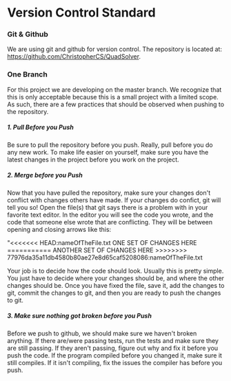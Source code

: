# Version Control Standard

### Git & Github
We are using git and github for version control. The repository is located at: https://github.com/ChristopherCS/QuadSolver.

### One Branch
For this project we are developing on the master branch. We recognize that this is only acceptable because this is a small project with a limited scope. As such, there are a few practices that should be observed when pushing to the repository.
 ##### 1. **Pull Before you Push**
Be sure to pull the repository before you push. Really, pull before you do any new work. To make life easier on yourself, make sure you have the latest changes in the project before you work on the project. 
 ##### 2. **Merge before you Push**
 Now that you have pulled the repository, make sure your changes don't conflict with changes others have made. If your changes do confict, git will tell you so! Open the file(s) that git says there is a problem with in your favorite text editor. In the editor you will see the code you wrote, and the code that someone else wrote that are conflicting. They will be between opening and closing arrows like this:
 
 "<<<<<<< HEAD:nameOfTheFile.txt
 ONE SET OF CHANGES HERE
 \===========
ANOTHER SET OF CHANGES HERE
 \>>>>>>>> 77976da35a11db4580b80ae27e8d65caf5208086:nameOfTheFile.txt	
 
Your job is to decide how the code should look. Usually this is pretty simple. You just have to decide where your changes should be, and where the other changes should be. Once you have fixed the file, save it, add the changes to git, commit the changes to git, and then you are ready to push the changes to git. 

##### 3. **Make sure nothing got broken before you Push** 
Before we push to github, we should make sure we haven't broken anything. If there are/were passing tests, run the tests and make sure they are still passing. If they aren't passing, figure out why and fix it before you push the code. If the program compiled before you changed it, make sure it still compiles. If it isn't compiling, fix the issues the compiler has before you push.
